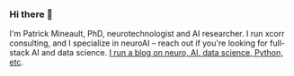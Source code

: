 ### Hi there 👋

I'm Patrick Mineault, PhD, neurotechnologist and AI researcher. I run xcorr consulting, and I specialize in neuroAI – reach out if you're looking for full-stack AI and data science. [I run a blog on neuro, AI, data science, Python, etc](https://xcorr.net/).


